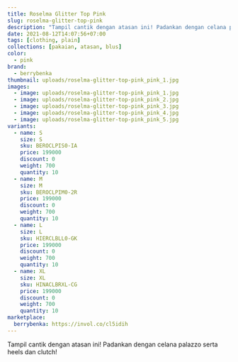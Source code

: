 ```yaml
---
title: Roselma Glitter Top Pink
slug: roselma-glitter-top-pink
description: "Tampil cantik dengan atasan ini! Padankan dengan celana palazzo serta heels dan clutch!"
date: 2021-08-12T14:07:56+07:00
tags: [clothing, plain]
collections: [pakaian, atasan, blus]
color:
  - pink
brand:
  - berrybenka
thumbnail: uploads/roselma-glitter-top-pink_pink_1.jpg
images:
  - image: uploads/roselma-glitter-top-pink_pink_1.jpg
  - image: uploads/roselma-glitter-top-pink_pink_2.jpg
  - image: uploads/roselma-glitter-top-pink_pink_3.jpg
  - image: uploads/roselma-glitter-top-pink_pink_4.jpg
  - image: uploads/roselma-glitter-top-pink_pink_5.jpg
variants:
  - name: S
    size: S
    sku: BEROCLPIS0-IA
    price: 199000
    discount: 0
    weight: 700
    quantity: 10
  - name: M
    size: M
    sku: BEROCLPIM0-2R
    price: 199000
    discount: 0
    weight: 700
    quantity: 10
  - name: L
    size: L
    sku: HIERCLBLL0-GK
    price: 199000
    discount: 0
    weight: 700
    quantity: 10
  - name: XL
    size: XL
    sku: HINACLBRXL-CG
    price: 199000
    discount: 0
    weight: 700
    quantity: 10
marketplace:
  berrybenka: https://invol.co/cl5idih
---
```


Tampil cantik dengan atasan ini! Padankan dengan celana palazzo serta heels dan clutch!
